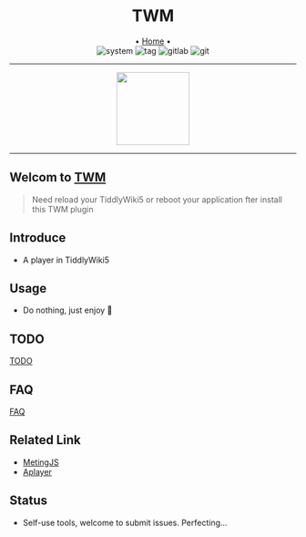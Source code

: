 <h1 align="center">TWM</h1>

<div align="center">
  <span> • </span>
	<a href="https://oeyoews.github.io/twm">Home</a>
  <span> • </span>
</div>

<div align="center">
<img src="https://img.shields.io/badge/System-Linux-white.svg?style=flat-square&logo=linux&logoColor=white&color=BB9AF7" alt="system">
<img src="https://img.shields.io/gitlab/v/tag/oeyoews/twm?color=green&logo=FastAPI&style=flat-square" alt="tag">
<img src="https://img.shields.io/badge/Gitlab-Yes-ffcc00.svg?style=flat-square&logo=gitlab&label=Gitlab" alt="gitlab">
<img src="https://img.shields.io/badge/GIT-Yes-green.svg?style=flat-square&logo=git&label=GIT" alt="git">

<hr>

<img src="https://cdn.jsdelivr.net/gh/oeyoews/img/music-notes.png" width=128 />

</div>

<div align="center">

</div>

<hr>


## Welcom to [TWM](https://twms.vercel.app/)

> Need reload your TiddlyWiki5 or reboot your application fter install this TWM plugin

## Introduce

* A player in TiddlyWiki5

## Usage

* Do nothing, just enjoy 🎵

## TODO

[TODO](docs/TODO.md)

##  FAQ

[FAQ](docs/FAQ.md)

## Related Link

* [MetingJS](https://github.com/metowolf/MetingJS)
* [Aplayer](https://github.com/DIYgod/APlayer)

## Status

* Self-use tools, welcome to submit issues. Perfecting...
